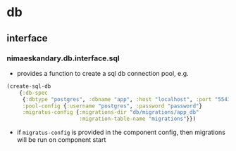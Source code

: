 # db

## interface

### nimaeskandary.db.interface.sql

* provides a function to create a sql db connection pool, e.g.
```clojure
(create-sql-db
    {:db-spec
     {:dbtype "postgres", :dbname "app", :host "localhost", :port "55432"},
     :pool-config {:username "postgres", :password "password"}
     :migratus-config {:migrations-dir "db/migrations/app_db"
                       :migration-table-name "migrations"}})
```



* if `migratus-config` is provided in the component config, then migrations will be run on component start
